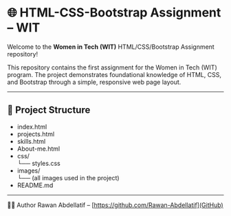 # 🌐 HTML-CSS-Bootstrap Assignment – WIT

Welcome to the **Women in Tech (WIT)** HTML/CSS/Bootstrap Assignment repository!

This repository contains the first assignment for the Women in Tech (WIT) program. The project demonstrates foundational knowledge of HTML, CSS, and Bootstrap through a simple, responsive web page layout.

---- 

## 📁 Project Structure


- index.html 
- projects.html
- skills.html
- About-me.html 
- css/  
  └── styles.css  
- images/  
  └── (all images used in the project)  
- README.md

-------
🙋‍♀️ Author
Rawan Abdellatif – [https://github.com/Rawan-Abdellatif](GitHub)

